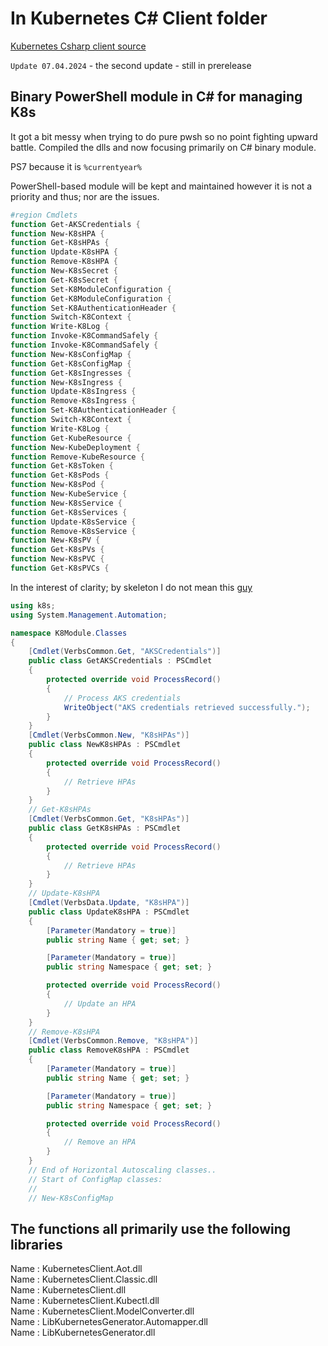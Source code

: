 # In Kubernetes C# Client folder  

[Kubernetes Csharp client source](https://github.com/kubernetes-client/csharp) 

`Update 07.04.2024` - the second update - still in prerelease

## Binary PowerShell module in C# for managing K8s

It got a bit messy when trying to do pure pwsh so no point fighting upward battle.
Compiled the dlls and now focusing primarily on C# binary module.

PS7 because it is `%currentyear%`

PowerShell-based module will be kept and maintained however it is not a priority and thus; nor are the issues.

```powershell
#region Cmdlets
function Get-AKSCredentials {
function New-K8sHPA {
function Get-K8sHPAs {
function Update-K8sHPA {
function Remove-K8sHPA {
function New-K8sSecret {
function Get-K8sSecret {
function Set-K8ModuleConfiguration {
function Get-K8ModuleConfiguration {
function Set-K8AuthenticationHeader {
function Switch-K8Context {
function Write-K8Log {
function Invoke-K8CommandSafely {
function Invoke-K8CommandSafely {
function New-K8sConfigMap {
function Get-K8sConfigMap {
function Get-K8sIngresses {
function New-K8sIngress {
function Update-K8sIngress {
function Remove-K8sIngress {
function Set-K8AuthenticationHeader {
function Switch-K8Context {
function Write-K8Log {
function Get-KubeResource {
function New-KubeDeployment {
function Remove-KubeResource {
function Get-K8sToken {
function Get-K8sPods {
function New-K8sPod {
function New-KubeService {
function New-K8sService {
function Get-K8sServices {
function Update-K8sService {
function Remove-K8sService {
function New-K8sPV {
function Get-K8sPVs {
function New-K8sPVC {
function Get-K8sPVCs {
```
In the interest of clarity; by skeleton I do not mean this [guy](https://www.google.com/url?sa=i&url=https%3A%2F%2Ftwitter.com%2Fdguspodcast&psig=AOvVaw1jQBZkUjLo4bkv9KN4IBlJ&ust=1712288882934000&source=images&cd=vfe&opi=89978449&ved=0CBIQjRxqFwoTCPjHpafTp4UDFQAAAAAdAAAAABAJ)

```cs
using k8s;
using System.Management.Automation;

namespace K8Module.Classes
{
    [Cmdlet(VerbsCommon.Get, "AKSCredentials")]
    public class GetAKSCredentials : PSCmdlet
    {
        protected override void ProcessRecord()
        {
            // Process AKS credentials
            WriteObject("AKS credentials retrieved successfully.");
        }
    }
    [Cmdlet(VerbsCommon.New, "K8sHPAs")]
    public class NewK8sHPAs : PSCmdlet
    {
        protected override void ProcessRecord()
        {
            // Retrieve HPAs
        }
    }
    // Get-K8sHPAs
    [Cmdlet(VerbsCommon.Get, "K8sHPAs")]
    public class GetK8sHPAs : PSCmdlet
    {
        protected override void ProcessRecord()
        {
            // Retrieve HPAs
        }
    }
    // Update-K8sHPA
    [Cmdlet(VerbsData.Update, "K8sHPA")]
    public class UpdateK8sHPA : PSCmdlet
    {
        [Parameter(Mandatory = true)]
        public string Name { get; set; }

        [Parameter(Mandatory = true)]
        public string Namespace { get; set; }

        protected override void ProcessRecord()
        {
            // Update an HPA
        }
    }
    // Remove-K8sHPA
    [Cmdlet(VerbsCommon.Remove, "K8sHPA")]
    public class RemoveK8sHPA : PSCmdlet
    {
        [Parameter(Mandatory = true)]
        public string Name { get; set; }

        [Parameter(Mandatory = true)]
        public string Namespace { get; set; }

        protected override void ProcessRecord()
        {
            // Remove an HPA
        }
    }
    // End of Horizontal Autoscaling classes..
    // Start of ConfigMap classes:
    //
    // New-K8sConfigMap
```

## The functions all primarily use the following libraries  
Name : KubernetesClient.Aot.dll  
Name : KubernetesClient.Classic.dll  
Name : KubernetesClient.dll  
Name : KubernetesClient.Kubectl.dll  
Name : KubernetesClient.ModelConverter.dll  
Name : LibKubernetesGenerator.Automapper.dll  
Name : LibKubernetesGenerator.dll  

